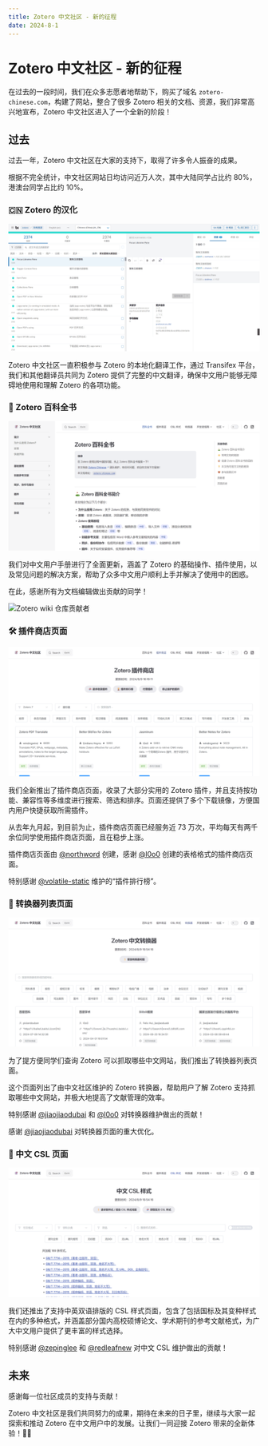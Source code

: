 ```yaml
---
title: Zotero 中文社区 - 新的征程
date: 2024-8-1
---
```


# Zotero 中文社区 - 新的征程

在过去的一段时间，我们在众多志愿者地帮助下，购买了域名 `zotero-chinese.com`，构建了网站，整合了很多 Zotero 相关的文档、资源，我们非常高兴地宣布，Zotero 中文社区进入了一个全新的阶段！

## 过去

过去一年，Zotero 中文社区在大家的支持下，取得了许多令人振奋的成果。

根据不完全统计，中文社区网站日均访问近万人次，其中大陆同学占比约 80%，港澳台同学占比约 10%。

### 🇨🇳 Zotero 的汉化

![Zotero本地化](assets/zotero-transifex.png)

Zotero 中文社区一直积极参与 Zotero 的本地化翻译工作，通过 Transifex 平台，我们和其他翻译员共同为 Zotero 提供了完整的中文翻译，确保中文用户能够无障碍地使用和理解 Zotero 的各项功能。

### 📖 Zotero 百科全书

![Zotero 百科全书](assets/zotero-wiki.png)

我们对中文用户手册进行了全面更新，涵盖了 Zotero 的基础操作、插件使用，以及常见问题的解决方案，帮助了众多中文用户顺利上手并解决了使用中的困惑。

在此，感谢所有为文档编辑做出贡献的同学！

![Zotero wiki 仓库贡献者](https://cdn.jsdelivr.net/gh/zotero-chinese/.github@main/.github-contributors/zotero-chinese_wiki.svg)

### 🛠️ 插件商店页面

![Zotero插件商店](assets/zotero-plugins-market.png)

我们全新推出了插件商店页面，收录了大部分实用的 Zotero 插件，并且支持按功能、兼容性等多维度进行搜索、筛选和排序。页面还提供了多个下载镜像，方便国内用户快捷获取所需插件。

从去年九月起，到目前为止，插件商店页面已经服务近 73 万次，平均每天有两千余位同学使用插件商店页面，且在稳步上涨。

插件商店页面由 [@northword](https://northword.cn) 创建，感谢 [@l0o0](https://github.com/l0o0) 创建的表格格式的插件商店页面。

特别感谢 [@volatile-static](https://github.com/volatile-static) 维护的“插件排行榜”。

### 🔄 转换器列表页面

![Zotero 转换器页面](assets/zotero-translators.png)

为了提方便同学们查询 Zotero 可以抓取哪些中文网站，我们推出了转换器列表页面。

这个页面列出了由中文社区维护的 Zotero 转换器，帮助用户了解 Zotero 支持抓取哪些中文网站，并极大地提高了文献管理的效率。

特别感谢 [@jiaojiaodubai](https://github.com/jiaojiaodubai) 和 [@l0o0](https://github.com/l0o0) 对转换器维护做出的贡献！

感谢 [@jiaojiaodubai](https://github.com/jiaojiaodubai) 对转换器页面的重大优化。

### 📑 中文 CSL 页面

![中文 CSL 页面](assets/zotero-csl.png)

我们还推出了支持中英双语排版的 CSL 样式页面，包含了包括国标及其变种样式在内的多种格式，并涵盖部分国内高校硕博论文、学术期刊的参考文献格式，为广大中文用户提供了更丰富的样式选择。

特别感谢 [@zepinglee](https://github.com/zepinglee) 和 [@redleafnew](https://github.com/redleafnew) 对中文 CSL 维护做出的贡献！

## 未来

感谢每一位社区成员的支持与贡献！

Zotero 中文社区是我们共同努力的成果，期待在未来的日子里，继续与大家一起探索和推动 Zotero 在中文用户中的发展。让我们一同迎接 Zotero 带来的全新体验！🎉🚀
